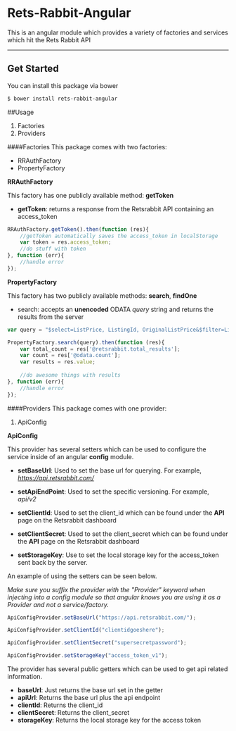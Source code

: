 # Rets-Rabbit-Angular
This is an angular module which provides a variety of factories and services which hit the Rets Rabbit API

***
## Get Started

You can install this package via bower

```bash
$ bower install rets-rabbit-angular
```

##Usage
1. Factories
2. Providers

####Factories
This package comes with two factories:

* RRAuthFactory
* PropertyFactory

**RRAuthFactory**

This factory has one publicly available method: **getToken**

* **getToken**: returns a response from the Retsrabbit API containing an access_token

```javascript
RRAuthFactory.getToken().then(function (res){
    //getToken automatically saves the access_token in localStorage
	var token = res.access_token;
	//do stuff with token
}, function (err){
	//handle error
});
```

**PropertyFactory**

This factory has two publicly available methods: **search**, **findOne**

* search: accepts an **unencoded** ODATA *query* string and returns the results from the server

```javascript
var query = "$select=ListPrice, ListingId, OriginalListPrice&$filter=ListPrice gt OriginalListPrice&$orderby=ListPrice asc";

PropertyFactory.search(query).then(function (res){
	var total_count = res['@retsrabbit.total_results'];
	var count = res['@odata.count'];
	var results = res.value;
	
	//do awesome things with results
}, function (err){
	//handle error
});
```

####Providers
This package comes with one provider:

1. ApiConfig

**ApiConfig**

This provider has several setters which can be used to configure the service inside of an angular **config** module.

* **setBaseUrl**: Used to set the base url for querying. For example, *https://api.retsrabbit.com/*

* **setApiEndPoint**: Used to set the specific versioning. For example, *api/v2*

* **setClientId**: Used to set the client_id which can be found under the **API** page on the Retsrabbit dashboard

* **setClientSecret**: Used to set the client_secret which can be found under the **API** page on the Retsrabbit dashboard

* **setStorageKey**: Use to set the local storage key for the access_token sent back by the server.

An example of using the setters can be seen below.

*Make sure you suffix the provider with the "Provider" keyword when injecting into a config module so that angular knows you are using it as a Provider and not a service/factory.*

```javascript
ApiConfigProvider.setBaseUrl("https://api.retsrabbit.com/");

ApiConfigProvider.setClientId("clientidgoeshere");

ApiConfigProvider.setClientSecret("supersecretpassword");

ApiConfigProvider.setStorageKey("access_token_v1");
```
The provider has several public getters which can be used to get api related information.

* **baseUrl**: Just returns the base url set in the getter
* **apiUrl**: Returns the base url plus the api endpoint
* **clientId**: Returns the client_id
* **clientSecret**: Returns the client_secret
* **storageKey**: Returns the local storage key for the access token











